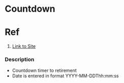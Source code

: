 # Countdown

# Ref
1. [Link to Site](https://sakeofmaking.github.io/countdown2-page/)

### Description
* Countdown timer to retirement
* Date is entered in format YYYY-MM-DDThh:mm:ss

